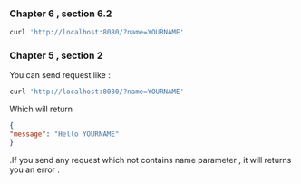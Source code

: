 ### Chapter 6 , section 6.2



```sh
curl 'http://localhost:8080/?name=YOURNAME' 
```
### Chapter 5 , section 2

You can send request like :

```sh
curl 'http://localhost:8080/?name=YOURNAME'
```

Which will return 
```json
{
"message": "Hello YOURNAME"
}
```
.If you send any request which not contains name parameter , it will returns you an error .
